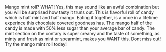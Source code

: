 Mango mint roll? WHAT! Yes, this may sound like an awful combination but you will be surprised how tasty it truns out. This is flavorful roll of candy which is half mint and half mango. Eating it together, is a once in a lifetime experince this chocolate covered goodness has. The mango half of the candy is made with 50% less sugar than your average bar of candy. The mint section on the contary is super creamy and the taste of something, as minty and fresh as mint or spearmint, makes you WANT this. Dont miss out! Try the mango mint roll today!